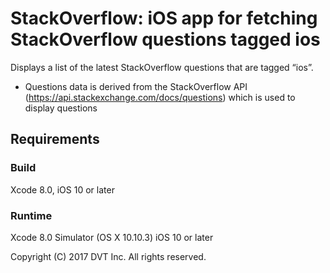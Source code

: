 # StackOverflow: iOS app for fetching StackOverflow questions tagged ios

 Displays a list of the latest StackOverflow questions that are tagged “ios”.

* Questions data is derived from the StackOverflow API (https://api.stackexchange.com/docs/questions) which is used to display questions

## Requirements

### Build

Xcode 8.0, iOS 10 or later

### Runtime

Xcode 8.0 Simulator (OS X 10.10.3)
iOS 10 or later

Copyright (C) 2017 DVT Inc. All rights reserved.
